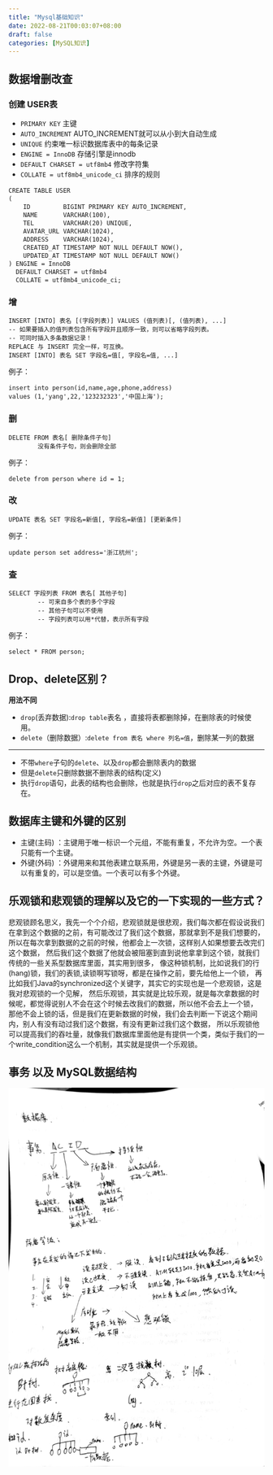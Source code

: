 ```yaml
---
title: "Mysql基础知识"
date: 2022-08-21T00:03:07+08:00
draft: false
categories: [MySQL知识]
---
```

## 数据增删改查


### 创建 USER表

* `PRIMARY KEY` 主键
* `AUTO_INCREMENT` AUTO_INCREMENT就可以从小到大自动生成
* `UNIQUE` 约束唯一标识数据库表中的每条记录
* `ENGINE = InnoDB` 存储引擎是innodb
* `DEFAULT CHARSET = utf8mb4` 修改字符集
* `COLLATE = utf8mb4_unicode_ci` 排序的规则

```mysql
CREATE TABLE USER
(
    ID         BIGINT PRIMARY KEY AUTO_INCREMENT,
    NAME       VARCHAR(100),
    TEL        VARCHAR(20) UNIQUE,
    AVATAR_URL VARCHAR(1024),
    ADDRESS    VARCHAR(1024),
    CREATED_AT TIMESTAMP NOT NULL DEFAULT NOW(),
    UPDATED_AT TIMESTAMP NOT NULL DEFAULT NOW()
) ENGINE = InnoDB
  DEFAULT CHARSET = utf8mb4
  COLLATE = utf8mb4_unicode_ci;
```


### **增**

```mysql
INSERT [INTO] 表名 [(字段列表)] VALUES (值列表)[, (值列表), ...]
-- 如果要插入的值列表包含所有字段并且顺序一致，则可以省略字段列表。
-- 可同时插入多条数据记录！
REPLACE 与 INSERT 完全一样，可互换。
INSERT [INTO] 表名 SET 字段名=值[, 字段名=值, ...]
```
例子：
```mysql
insert into person(id,name,age,phone,address)
values (1,'yang',22,'123232323','中国上海');
```

### **删**

```mysql
DELETE FROM 表名[ 删除条件子句]
        没有条件子句，则会删除全部
```
例子：
```mysql
delete from person where id = 1;
```

### **改**

```mysql
UPDATE 表名 SET 字段名=新值[, 字段名=新值] [更新条件]
```
例子：
```mysql
update person set address='浙江杭州';
```

### **查**

```mysql
SELECT 字段列表 FROM 表名[ 其他子句]
        -- 可来自多个表的多个字段
        -- 其他子句可以不使用
        -- 字段列表可以用*代替，表示所有字段
```
例子：
```mysql
select * FROM person;
```

## Drop、delete区别？
 
**用法不同**

* `drop`(丢弃数据):`drop table`表名 ，直接将表都删除掉，在删除表的时候使用。
* `delete`（删除数据）:`delete from 表名 where 列名=值`，删除某一列的数据

---

* 不带`where`子句的`delete`、以及`drop`都会删除表内的数据
* 但是`delete`只删除数据不删除表的结构(定义)
* 执行`drop`语句，此表的结构也会删除，也就是执行`drop`之后对应的表不复存在。

## 数据库主键和外键的区别

* 主键(主码) ：主键用于唯一标识一个元组，不能有重复，不允许为空。一个表只能有一个主键。
* 外键(外码) ：外键用来和其他表建立联系用，外键是另一表的主键，外键是可以有重复的，可以是空值。一个表可以有多个外键。

## 乐观锁和悲观锁的理解以及它的一下实现的一些方式？

悲观锁顾名思义，我先一个个介绍，悲观锁就是很悲观，我们每次都在假设说我们在拿到这个数据的之前，有可能改过了我们这个数据，那就拿到不是我们想要的，
所以在每次拿到数据的之前的时候，他都会上一次锁，这样别人如果想要去改完们这个数据，
然后我们这个数据了他就会被阻塞到直到说他拿拿到这个锁，就我们传统的一些关系型数据库里面，其实用到很多，
像这种锁机制，比如说我们的行(hang)锁，我们的表锁,读锁啊写锁呀，都是在操作之前，要先给他上一个锁，
再比如我们Java的synchronized这个关键字，其实它的实现也是一个悲观锁，这是我对悲观锁的一个见解，
然后乐观锁，其实就是比较乐观，就是每次拿数据的时候呢，都觉得说别人不会在这个时候去改我们的数据，所以他不会去上一个锁，
那他不会上锁的话，但是我们在更新数据的时候，我们会去判断一下说这个期间内，别人有没有动过我们这个数据，有没有更新过我们这个数据，
所以乐观锁他可以提高我们的吞吐量，就像我们数据库里面他是有提供一个类，类似于我们的一个write_condition这么一个机制，其实就是提供一个乐观锁。


## 事务 以及 MySQL数据结构

![事务](/img/Mysql基础知识/事务.png)



